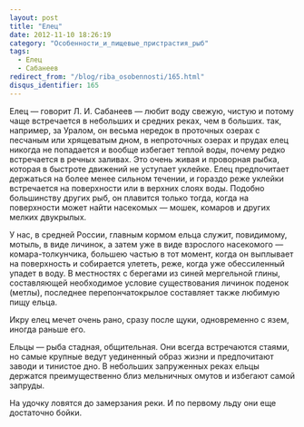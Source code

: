 ```yaml
---
layout: post
title: "Елец"
date: 2012-11-10 18:26:19
category: "Особенности_и_пищевые_пристрастия_рыб"
tags:
  - Елец
  - Сабанеев
redirect_from: "/blog/riba_osobennosti/165.html"
disqus_identifier: 165
---
```

Елец — говорит Л. И. Сабанеев — любит воду свежую, чистую и потому чаще
встречается в небольших и средних реках, чем в больших. так, например,
за Уралом, он весьма нередок в проточных озерах с песчаным или
хрящеватым дном, в непроточных озерах и прудах елец никогда не
попадается и вообще избегает теплой воды, почему редко встречается в
речных заливах. Это очень живая и проворная рыбка, которая в быстроте
движений не уступает уклейке. Елец предпочитает держаться на более менее
сильном течении, и гораздо реже уклейки встречается на поверхности или в
верхних слоях воды. Подобно большинству других рыб, он плавится только
тогда, когда на поверхности может найти насекомых — мошек, комаров и
других мелких двукрылых.

У нас, в средней России, главным кормом ельца служит, повидимому,
мотыль, в виде личинок, а затем уже в виде взрослого насекомого —
комара-толкунчика, большею частью в тот момент, когда он выплывает на
поверхность и собирается улететь, реже, когда уже обессиленный упадет в
воду. В местностях с берегами из синей мергельной глины, составляющей
необходимое условие существования личинок поденок (метлы), последнее
перепончатокрылое составляет также любимую пищу ельца.

Икру елец мечет очень рано, сразу после щуки, одновременно с язем,
иногда раньше его.

Ельцы — рыба стадная, общительная. Они всегда встречаются стаями, но
самые крупные ведут уединенный образ жизни и предпочитают заводи и
тинистое дно. В небольших запруженных реках ельцы держатся
преимущественно близ мельничных омутов и избегают самой запруды.

На удочку ловятся до замерзания реки. И по первому льду они еще
достаточно бойки.
